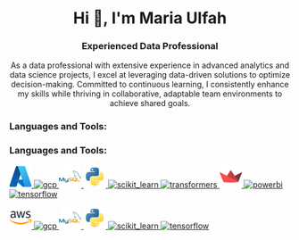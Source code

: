 <h1 align="center">Hi 👋, I'm Maria Ulfah</h1>
<h3 align="center">Experienced Data Professional</h3>

<p align="center">
As a data professional with extensive experience in advanced analytics and data science projects, I excel at leveraging data-driven solutions to optimize decision-making. Committed to continuous learning, I consistently enhance my skills while thriving in collaborative, adaptable team environments to achieve shared goals.
</p>


<h3 align="left">Languages and Tools:</h3>


<h3 align="left">Languages and Tools:</h3>
<p align="left"> 
  <a href="https://azure.microsoft.com" target="_blank"> 
    <img src="https://raw.githubusercontent.com/devicons/devicon/master/icons/azure/azure-original.svg" alt="azure" width="40" height="40"/> 
  </a> 
  <a href="https://cloud.google.com" target="_blank"> 
    <img src="https://www.vectorlogo.zone/logos/google_cloud/google_cloud-icon.svg" alt="gcp" width="40" height="40"/> 
  </a> 
  <a href="https://www.mysql.com/" target="_blank"> 
    <img src="https://raw.githubusercontent.com/devicons/devicon/master/icons/mysql/mysql-original-wordmark.svg" alt="mysql" width="40" height="40"/> 
  </a> 
  <a href="https://www.python.org" target="_blank"> 
    <img src="https://raw.githubusercontent.com/devicons/devicon/master/icons/python/python-original.svg" alt="python" width="40" height="40"/> 
  </a> 
  <a href="https://scikit-learn.org/" target="_blank"> 
    <img src="https://upload.wikimedia.org/wikipedia/commons/0/05/Scikit_learn_logo_small.svg" alt="scikit_learn" width="40" height="40"/> 
  </a> 
  <a href="https://huggingface.co/transformers/" target="_blank"> 
    <img src="https://huggingface.co/blog/assets/59_transformers_philosophy/transformers.png" alt="transformers" width="40" height="40"/> 
  </a> 
  <a href="https://streamlit.io/" target="_blank"> 
    <img src="https://raw.githubusercontent.com/devicons/devicon/master/icons/streamlit/streamlit-original.svg" alt="streamlit" width="40" height="40"/> 
  </a> 
  <a href="https://powerbi.microsoft.com/" target="_blank"> 
    <img src="https://www.bs-concepts.com/wp-content/uploads/2019/06/microsoft-power-bi-shop-logo-1.png" alt="powerbi" width="40" height="40"/> 
  </a> 
  <a href="https://www.tensorflow.org" target="_blank"> <img src="https://www.vectorlogo.zone/logos/tensorflow/tensorflow-icon.svg" alt="tensorflow" width="40" height="40"/>
  </a> 
</p>






<p align="left"> <a href="https://aws.amazon.com" target="_blank"> <img src="https://raw.githubusercontent.com/devicons/devicon/master/icons/amazonwebservices/amazonwebservices-original-wordmark.svg" alt="aws" width="40" height="40"/> </a> <a href="https://cloud.google.com" target="_blank"> <img src="https://www.vectorlogo.zone/logos/google_cloud/google_cloud-icon.svg" alt="gcp" width="40" height="40"/> </a> <a href="https://www.mysql.com/" target="_blank"> <img src="https://raw.githubusercontent.com/devicons/devicon/master/icons/mysql/mysql-original-wordmark.svg" alt="mysql" width="40" height="40"/> </a> <a href="https://www.python.org" target="_blank"> <img src="https://raw.githubusercontent.com/devicons/devicon/master/icons/python/python-original.svg" alt="python" width="40" height="40"/> </a> <a href="https://scikit-learn.org/" target="_blank"> <img src="https://upload.wikimedia.org/wikipedia/commons/0/05/Scikit_learn_logo_small.svg" alt="scikit_learn" width="40" height="40"/> </a> <a href="https://www.tensorflow.org" target="_blank"> <img src="https://www.vectorlogo.zone/logos/tensorflow/tensorflow-icon.svg" alt="tensorflow" width="40" height="40"/> </a> </p>
